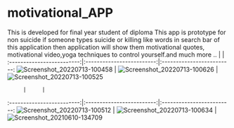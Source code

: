 # motivational_APP
This is developed for final year student of diploma This app is prototype for non suicide if someone types suicide or killing like words in search bar of this application then application will show them motivational quotes, motivational video,yoga techniques to control yourself.and much more ..
           |     | 
:-------------------------:|:-------------------------:|:-------------------------:
![Screenshot_20220713-100458](https://github.com/AbhishekPawshekar/motivational_APP/assets/89447125/47d14477-b0b7-4879-a4a3-6c0de8133bad) | ![Screenshot_20220713-100626](https://github.com/AbhishekPawshekar/motivational_APP/assets/89447125/60cf527c-5945-427a-9873-f92fc1ff426d) | ![Screenshot_20220713-100525](https://github.com/AbhishekPawshekar/motivational_APP/assets/89447125/a3649b7b-5db9-4156-a0b8-c0380453eeb2) 

         |     | 
:-------------------------:|:-------------------------:|:-------------------------:
![Screenshot_20220713-100512](https://github.com/AbhishekPawshekar/motivational_APP/assets/89447125/89763c0b-b24c-48f1-965a-05694c12b088) | ![Screenshot_20220713-100634](https://github.com/AbhishekPawshekar/motivational_APP/assets/89447125/d52dd87b-4266-44e9-a879-2bd555b44d88) | ![Screenshot_20210610-134709](https://github.com/AbhishekPawshekar/motivational_APP/assets/89447125/ad12d353-3351-4f2a-9a59-2214d3c17b8f)

